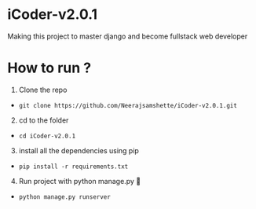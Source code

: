 # iCoder-v2.0.1
Making this project to master django and become fullstack web developer 

# How to run ?
1. Clone the repo
- `git clone https://github.com/Neerajsamshette/iCoder-v2.0.1.git`

2. cd to the folder
- `cd iCoder-v2.0.1`

3. install all the dependencies using pip
-  `pip install -r requirements.txt`

4. Run project with python manage.py 🚀
-  `python manage.py runserver`
